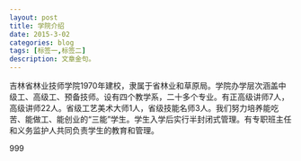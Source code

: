 ```yaml
---
layout: post
title: 学院介绍
date: 2015-3-02
categories: blog
tags: [标签一,标签二]
description: 文章金句。
---
```

吉林省林业技师学院1970年建校，隶属于省林业和草原局。学院办学层次涵盖中级工、高级工、预备技师。设有四个教学系，二十多个专业。有正高级讲师7人，高级讲师22人。省级工艺美术大师1人，省级技能名师3人。我们努力培养能吃苦、能做工、能创业的“三能”学生。学生入学后实行半封闭式管理。有专职班主任和义务监护人共同负责学生的教育和管理。


999








